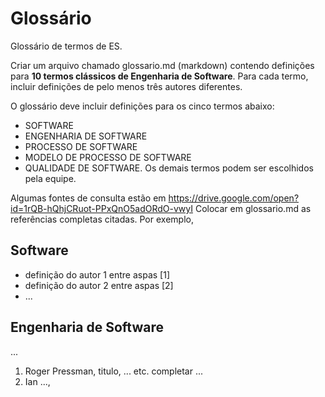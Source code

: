 # Glossário

Glossário de termos de ES.

Criar um arquivo chamado glossario.md (markdown) contendo definições para **10 termos clássicos de Engenharia de Software**. Para cada termo, incluir definições de pelo menos três autores diferentes. 

O glossário deve incluir definições para os cinco termos abaixo:
- SOFTWARE
- ENGENHARIA DE SOFTWARE
- PROCESSO DE SOFTWARE
- MODELO DE PROCESSO DE SOFTWARE
- QUALIDADE DE SOFTWARE.
Os demais termos podem ser escolhidos pela equipe.

Algumas fontes de consulta estão em https://drive.google.com/open?id=1rQB-hQhjCRuot-PPxQnO5adORdO-vwyI
Colocar em glossario.md as referências completas citadas.
Por exemplo,

## Software 

+ definição do autor 1  entre aspas [1]
+ definição do autor 2 entre aspas [2]
+ ...

## Engenharia de Software 
...

1. Roger Pressman, titulo,  ... etc. completar ...
2. Ian ..., 
